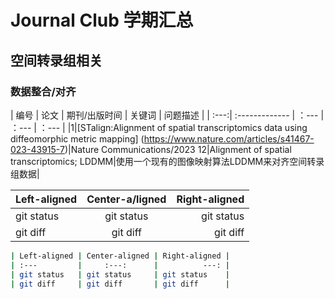 # Journal Club 学期汇总

## 空间转录组相关

### 数据整合/对齐

| 编号  |        论文    | 期刊/出版时间 | 关键词 | 问题描述 |
| :---:| :------------- |      ：---    |  ：--- |  ：--- |
|1|[STalign:Alignment of spatial transcriptomics data using diffeomorphic metric mapping] (https://www.nature.com/articles/s41467-023-43915-7)|Nature Communications/2023 12|Alignment of spatial transcriptomics; LDDMM|使用一个现有的图像映射算法LDDMM来对齐空间转录组数据|


| Left-aligned | Center-a/ligned | Right-aligned |
| :---         |     :---:      |          ---: |
| git status   | git status     | git status    |
| git diff     | git diff       | git diff      |


```bash
| Left-aligned | Center-aligned | Right-aligned |
| :---         |     :---:      |          ---: |
| git status   | git status     | git status    |
| git diff     | git diff       | git diff      |
```
